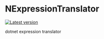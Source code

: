 # NExpressionTranslator
[![Latest version](https://img.shields.io/nuget/v/ExprTranslator.Query.svg)](https://www.nuget.org/packages/ExprTranslator.Query/)

dotnet expression translator
